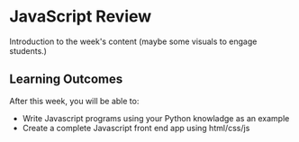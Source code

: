 # JavaScript Review

Introduction to the week's content (maybe some visuals to engage students.)

## Learning Outcomes

After this week, you will be able to:

- Write Javascript programs using your Python knowladge as an example
- Create a complete Javascript front end app using html/css/js